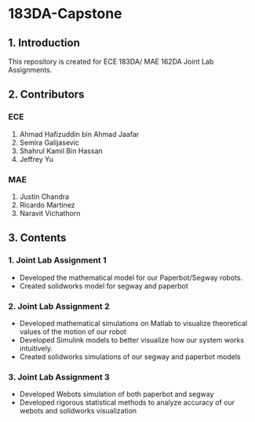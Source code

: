 # 183DA-Capstone

## 1. Introduction
This repository is created for ECE 183DA/ MAE 162DA Joint Lab Assignments.

## 2. Contributors
### ECE
1. Ahmad Hafizuddin bin Ahmad Jaafar
2. Semira Galijasevic
3. Shahrul Kamil Bin Hassan
4. Jeffrey Yu

### MAE
1. Justin Chandra
2. Ricardo Martinez
3. Naravit Vichathorn

## 3. Contents

### 1. Joint Lab Assignment 1

* Developed the mathematical model for our Paperbot/Segway robots.
* Created solidworks model for segway and paperbot

### 2. Joint Lab Assignment 2

* Developed mathematical simulations on Matlab to visualize theoretical values of the motion of our robot 
* Developed Simulink models to better visualize how our system works intuitively.
* Created solidworks simulations of our segway and paperbot models

### 3. Joint Lab Assignment 3

* Developed Webots simulation of both paperbot and segway
* Developed rigorous statistical methods to analyze accuracy of our webots and solidworks visualization
